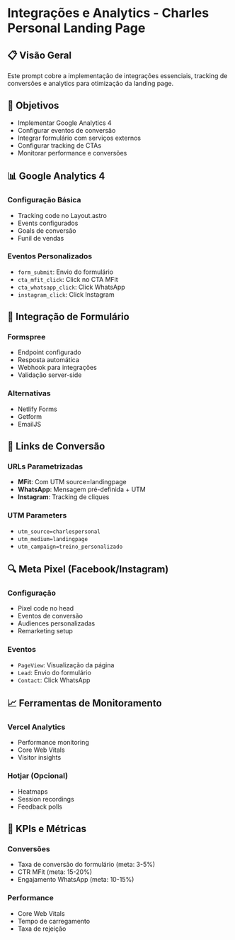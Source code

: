 # Integrações e Analytics - Charles Personal Landing Page

## 📋 Visão Geral

Este prompt cobre a implementação de integrações essenciais, tracking de conversões e analytics para otimização da landing page.

## 🎯 Objetivos

- Implementar Google Analytics 4
- Configurar eventos de conversão
- Integrar formulário com serviços externos
- Configurar tracking de CTAs
- Monitorar performance e conversões

## 📊 Google Analytics 4

### Configuração Básica
- Tracking code no Layout.astro
- Events configurados
- Goals de conversão
- Funil de vendas

### Eventos Personalizados
- `form_submit`: Envio do formulário
- `cta_mfit_click`: Click no CTA MFit
- `cta_whatsapp_click`: Click WhatsApp
- `instagram_click`: Click Instagram

## 📝 Integração de Formulário

### Formspree
- Endpoint configurado
- Resposta automática
- Webhook para integrações
- Validação server-side

### Alternativas
- Netlify Forms
- Getform
- EmailJS

## 📱 Links de Conversão

### URLs Parametrizadas
- **MFit**: Com UTM source=landingpage
- **WhatsApp**: Mensagem pré-definida + UTM
- **Instagram**: Tracking de cliques

### UTM Parameters
- `utm_source=charlespersonal`
- `utm_medium=landingpage`
- `utm_campaign=treino_personalizado`

## 🔍 Meta Pixel (Facebook/Instagram)

### Configuração
- Pixel code no head
- Eventos de conversão
- Audiences personalizadas
- Remarketing setup

### Eventos
- `PageView`: Visualização da página
- `Lead`: Envio do formulário
- `Contact`: Click WhatsApp

## 📈 Ferramentas de Monitoramento

### Vercel Analytics
- Performance monitoring
- Core Web Vitals
- Visitor insights

### Hotjar (Opcional)
- Heatmaps
- Session recordings
- Feedback polls

## 🎯 KPIs e Métricas

### Conversões
- Taxa de conversão do formulário (meta: 3-5%)
- CTR MFit (meta: 15-20%)
- Engajamento WhatsApp (meta: 10-15%)

### Performance
- Core Web Vitals
- Tempo de carregamento
- Taxa de rejeição